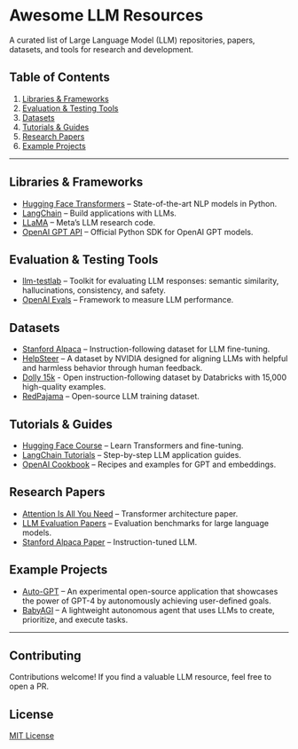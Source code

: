 # Awesome LLM Resources
A curated list of Large Language Model (LLM) repositories, papers, datasets, and tools for research and development.


## Table of Contents
1. [Libraries & Frameworks](#libraries--frameworks)
2. [Evaluation & Testing Tools](#evaluation--testing-tools)
3. [Datasets](#datasets)
4. [Tutorials & Guides](#tutorials--guides)
5. [Research Papers](#research-papers)
6. [Example Projects](#example-projects)

---

## Libraries & Frameworks
- [Hugging Face Transformers](https://github.com/huggingface/transformers) – State-of-the-art NLP models in Python.  
- [LangChain](https://github.com/hwchase17/langchain) – Build applications with LLMs.  
- [LLaMA](https://github.com/facebookresearch/llama) – Meta’s LLM research code.  
- [OpenAI GPT API](https://github.com/openai/openai-python) – Official Python SDK for OpenAI GPT models.  

## Evaluation & Testing Tools
- [llm-testlab](https://github.com/Saivineeth147/llm-testlab) – Toolkit for evaluating LLM responses: semantic similarity, hallucinations, consistency, and safety.  
- [OpenAI Evals](https://github.com/openai/evals) – Framework to measure LLM performance.  

## Datasets
- [Stanford Alpaca](https://github.com/tatsu-lab/stanford_alpaca) – Instruction-following dataset for LLM fine-tuning.  
- [HelpSteer](https://huggingface.co/datasets/nvidia/HelpSteer) – A dataset by NVIDIA designed for aligning LLMs with helpful and harmless behavior through human feedback.
- [Dolly 15k](https://huggingface.co/datasets/databricks/databricks-dolly-15k) - Open instruction-following dataset by Databricks with 15,000 high-quality examples.
- [RedPajama](https://github.com/togethercomputer/RedPajama-Data) – Open-source LLM training dataset.  

## Tutorials & Guides
- [Hugging Face Course](https://huggingface.co/course/chapter1) – Learn Transformers and fine-tuning.  
- [LangChain Tutorials](https://www.langchain.com/docs/) – Step-by-step LLM application guides.  
- [OpenAI Cookbook](https://github.com/openai/openai-cookbook) – Recipes and examples for GPT and embeddings.  

## Research Papers
- [Attention Is All You Need](https://arxiv.org/abs/1706.03762) – Transformer architecture paper.  
- [LLM Evaluation Papers](https://arxiv.org/abs/2303.08774) – Evaluation benchmarks for large language models.  
- [Stanford Alpaca Paper](https://arxiv.org/abs/2303.17580) – Instruction-tuned LLM.  

## Example Projects
- [Auto-GPT](https://github.com/Significant-Gravitas/AutoGPT) – An experimental open-source application that showcases the power of GPT-4 by autonomously achieving user-defined goals.  
- [BabyAGI](https://github.com/yoheinakajima/babyagi) – A lightweight autonomous agent that uses LLMs to create, prioritize, and execute tasks.  

---

## Contributing
Contributions welcome! If you find a valuable LLM resource, feel free to open a PR.

## License
[MIT License](LICENSE)

